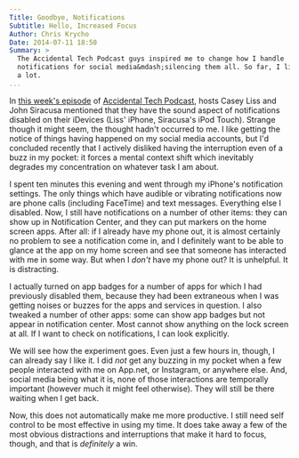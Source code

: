 ```yaml
---
Title: Goodbye, Notifications
Subtitle: Hello, Increased Focus
Author: Chris Krycho
Date: 2014-07-11 18:50
Summary: >
  The Accidental Tech Podcast guys inspired me to change how I handle
  notifications for social media&mdash;silencing them all. So far, I like it
  a lot.
...
```


In [this week's episode][ep] of [Accidental Tech Podcast][atp], hosts Casey Liss
and John Siracusa mentioned that they have the sound aspect of notifications
disabled on their iDevices (Liss' iPhone, Siracusa's iPod Touch). Strange though
it might seem, the thought hadn't occurred to me. I like getting the notice of
things having happened on my social media accounts, but I'd concluded recently
that I actively disliked having the interruption even of a buzz in my pocket: it
forces a mental context shift which inevitably degrades my concentration on
whatever task I am about.

I spent ten minutes this evening and went through my iPhone's notification
settings. The only things which have audible or vibrating notifications now are
phone calls (including FaceTime) and text messages. Everything else I disabled.
Now, I still have notifications on a number of other items: they can show up in
Notification Center, and they can put markers on the home screen apps. After
all: if I already have my phone out, it is almost certainly no problem to see a
notification come in, and I definitely want to be able to glance at the app on
my home screen and see that someone has interacted with me in some way. But when
I *don't* have my phone out? It is unhelpful. It is distracting.

I actually turned on app badges for a number of apps for which I had previously
disabled them, because they had been extraneous when I was getting noises or
buzzes for the apps and services in question. I also tweaked a number of other
apps: some can show app badges but not appear in notification center. Most
cannot show anything on the lock screen at all. If I want to check on
notifications, I can look explicitly.

We will see how the experiment goes. Even just a few hours in, though, I can
already say I like it. I did *not* get any buzzing in my pocket when a few
people interacted with me on App.net, or Instagram, or anywhere else. And,
social media being what it is, none of those interactions are temporally
important (however much it might feel otherwise). They will still be there
waiting when I get back.

Now, this does not automatically make me more productive. I still need self
control to be most effective in using my time. It does take away a few of the
most obvious distractions and interruptions that make it hard to focus, though,
and that is *definitely* a win.

[ep]:	http://atp.fm/episodes/73 "73: Notifications Duck"
[atp]:	http://atp.fm
